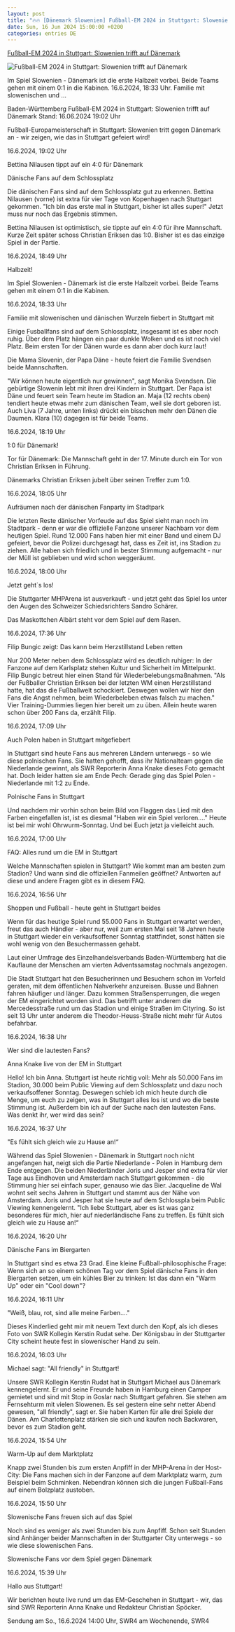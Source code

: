 ```yaml
---
layout: post
title: "🔥🔥 [Dänemark Slowenien] Fußball-EM 2024 in Stuttgart: Slowenien trifft auf Dänemark"
date: Sun, 16 Jun 2024 15:00:00 +0200
categories: entries DE
---
```

[Fußball-EM 2024 in Stuttgart: Slowenien trifft auf Dänemark](https://www.tagesschau.de/inland/regional/badenwuerttemberg/swr-fussball-em-2024-in-stuttgart-slowenien-trifft-auf-daenemark-102.html)

![Fußball-EM 2024 in Stuttgart: Slowenien trifft auf Dänemark](https://images.tagesschau.de/image/2f172067-8b07-4e16-9661-07f02b8e5746/AAABkCIBj70/AAABjwnlFvA/16x9-1280/swr-swr-reporterin-anna-knake-berichtet-von-der-em-in-stuttgart-100.jpg)

Im Spiel Slowenien - Dänemark ist die erste Halbzeit vorbei. Beide Teams gehen mit einem 0:1 in die Kabinen. 16.6.2024, 18:33 Uhr. Familie mit slowenischen und ...

Baden-Württemberg Fußball-EM 2024 in Stuttgart: Slowenien trifft auf Dänemark Stand: 16.06.2024 19:02 Uhr

Fußball-Europameisterschaft in Stuttgart: Slowenien tritt gegen Dänemark an - wir zeigen, wie das in Stuttgart gefeiert wird!

16.6.2024, 19:02 Uhr

Bettina Nilausen tippt auf ein 4:0 für Dänemark

Dänische Fans auf dem Schlossplatz

Die dänischen Fans sind auf dem Schlossplatz gut zu erkennen. Bettina Nilausen (vorne) ist extra für vier Tage von Kopenhagen nach Stuttgart gekommen. "Ich bin das erste mal in Stuttgart, bisher ist alles super!" Jetzt muss nur noch das Ergebnis stimmen.

Bettina Nilausen ist optimistisch, sie tippte auf ein 4:0 für ihre Mannschaft. Kurze Zeit später schoss Christian Eriksen das 1:0. Bisher ist es das einzige Spiel in der Partie.

16.6.2024, 18:49 Uhr

Halbzeit!

Im Spiel Slowenien - Dänemark ist die erste Halbzeit vorbei. Beide Teams gehen mit einem 0:1 in die Kabinen.

16.6.2024, 18:33 Uhr

Familie mit slowenischen und dänischen Wurzeln fiebert in Stuttgart mit

Einige Fusballfans sind auf dem Schlossplatz, insgesamt ist es aber noch ruhig. Über dem Platz hängen ein paar dunkle Wolken und es ist noch viel Platz. Beim ersten Tor der Dänen wurde es dann aber doch kurz laut!

Die Mama Slovenin, der Papa Däne - heute feiert die Familie Svendsen beide Mannschaften.

"Wir können heute eigentlich nur gewinnen", sagt Monika Svendsen. Die gebürtige Slowenin lebt mit ihren drei Kindern in Stuttgart. Der Papa ist Däne und feuert sein Team heute im Stadion an. Maja (12 rechts oben) tendiert heute etwas mehr zum dänischen Team, weil sie dort geboren ist. Auch Liva (7 Jahre, unten links) drückt ein bisschen mehr den Dänen die Daumen. Klara (10) dagegen ist für beide Teams.

16.6.2024, 18:19 Uhr

1:0 für Dänemark!

Tor für Dänemark: Die Mannschaft geht in der 17. Minute durch ein Tor von Christian Eriksen in Führung.

Dänemarks Christian Eriksen jubelt über seinen Treffer zum 1:0.

16.6.2024, 18:05 Uhr

Aufräumen nach der dänischen Fanparty im Stadtpark

Die letzten Reste dänischer Vorfeude auf das Spiel sieht man noch im Stadtpark - denn er war die offizielle Fanzone unserer Nachbarn vor dem heutigen Spiel. Rund 12.000 Fans haben hier mit einer Band und einem DJ gefeiert, bevor die Polizei durchgesagt hat, dass es Zeit ist, ins Stadion zu ziehen. Alle haben sich friedlich und in bester Stimmung aufgemacht - nur der Müll ist geblieben und wird schon weggeräumt.

16.6.2024, 18:00 Uhr

Jetzt geht`s los!

Die Stuttgarter MHPArena ist ausverkauft - und jetzt geht das Spiel los unter den Augen des Schweizer Schiedsrichters Sandro Schärer.

Das Maskottchen Albärt steht vor dem Spiel auf dem Rasen.

16.6.2024, 17:36 Uhr

Filip Bungic zeigt: Das kann beim Herzstillstand Leben retten

Nur 200 Meter neben dem Schlossplatz wird es deutlich ruhiger: In der Fanzone auf dem Karlsplatz stehen Kultur und Sicherheit im Mittelpunkt. Filip Bungic betreut hier einen Stand für Wiederbelebungsmaßnahmen. "Als der Fußballer Christian Eriksen bei der letzten WM einen Herzstillstand hatte, hat das die Fußballwelt schockiert. Deswegen wollen wir hier den Fans die Angst nehmen, beim Wiederbeleben etwas falsch zu machen." Vier Training-Dummies liegen hier bereit um zu üben. Allein heute waren schon über 200 Fans da, erzählt Filip.

16.6.2024, 17:09 Uhr

Auch Polen haben in Stuttgart mitgefiebert

In Stuttgart sind heute Fans aus mehreren Ländern unterwegs - so wie diese polnischen Fans. Sie hatten gehofft, dass ihr Nationalteam gegen die Niederlande gewinnt, als SWR Reporterin Anna Knake dieses Foto gemacht hat. Doch leider hatten sie am Ende Pech: Gerade ging das Spiel Polen - Niederlande mit 1:2 zu Ende.

Polnische Fans in Stuttgart

Und nachdem mir vorhin schon beim Bild von Flaggen das Lied mit den Farben eingefallen ist, ist es diesmal "Haben wir ein Spiel verloren...." Heute ist bei mir wohl Ohrwurm-Sonntag. Und bei Euch jetzt ja vielleicht auch.

16.6.2024, 17:00 Uhr

FAQ: Alles rund um die EM in Stuttgart

Welche Mannschaften spielen in Stuttgart? Wie kommt man am besten zum Stadion? Und wann sind die offiziellen Fanmeilen geöffnet? Antworten auf diese und andere Fragen gibt es in diesem FAQ.

16.6.2024, 16:56 Uhr

Shoppen und Fußball - heute geht in Stuttgart beides

Wenn für das heutige Spiel rund 55.000 Fans in Stuttgart erwartet werden, freut das auch Händler - aber nur, weil zum ersten Mal seit 18 Jahren heute in Stuttgart wieder ein verkaufsoffener Sonntag stattfindet, sonst hätten sie wohl wenig von den Besuchermassen gehabt.

Laut einer Umfrage des Einzelhandelsverbands Baden-Württemberg hat die Kauflaune der Menschen am vierten Adventssamstag nochmals angezogen.

Die Stadt Stuttgart hat den Besucherinnen und Besuchern schon im Vorfeld geraten, mit dem öffentlichen Nahverkehr anzureisen. Busse und Bahnen fahren häufiger und länger. Dazu kommen Straßensperrungen, die wegen der EM eingerichtet worden sind. Das betrifft unter anderem die Mercedesstraße rund um das Stadion und einige Straßen im Cityring. So ist seit 13 Uhr unter anderem die Theodor-Heuss-Straße nicht mehr für Autos befahrbar.

16.6.2024, 16:38 Uhr

Wer sind die lautesten Fans?

Anna Knake live von der EM in Stuttgart

Hello! Ich bin Anna. Stuttgart ist heute richtig voll: Mehr als 50.000 Fans im Stadion, 30.000 beim Public Viewing auf dem Schlossplatz und dazu noch verkaufsoffener Sonntag. Deswegen schieb ich mich heute durch die Menge, um euch zu zeigen, was in Stuttgart alles los ist und wo die beste Stimmung ist. Außerdem bin ich auf der Suche nach den lautesten Fans. Was denkt ihr, wer wird das sein?

16.6.2024, 16:37 Uhr

"Es fühlt sich gleich wie zu Hause an!“

Während das Spiel Slowenien - Dänemark in Stuttgart noch nicht angefangen hat, neigt sich die Partie Niederlande - Polen in Hamburg dem Ende entgegen. Die beiden Niederländer Joris und Jesper sind extra für vier Tage aus Eindhoven und Amsterdam nach Stuttgart gekommen - die Stimmung hier sei einfach super, genauso wie das Bier. Jacqueline de Wal wohnt seit sechs Jahren in Stuttgart und stammt aus der Nähe von Amsterdam. Joris und Jesper hat sie heute auf dem Schlosspla beim Public Viewing kennengelernt. "Ich liebe Stuttgart, aber es ist was ganz besonderes für mich, hier auf niederländische Fans zu treffen. Es fühlt sich gleich wie zu Hause an!“

16.6.2024, 16:20 Uhr

Dänische Fans im Biergarten

In Stuttgart sind es etwa 23 Grad. Eine kleine Fußball-philosophische Frage: Wenn sich an so einem schönen Tag vor dem Spiel dänische Fans in den Biergarten setzen, um ein kühles Bier zu trinken: Ist das dann ein "Warm Up" oder ein "Cool down"?

16.6.2024, 16:11 Uhr

"Weiß, blau, rot, sind alle meine Farben...."

Dieses Kinderlied geht mir mit neuem Text durch den Kopf, als ich dieses Foto von SWR Kollegin Kerstin Rudat sehe. Der Königsbau in der Stuttgarter City scheint heute fest in slowenischer Hand zu sein.

16.6.2024, 16:03 Uhr

Michael sagt: "All friendly" in Stuttgart!

Unsere SWR Kollegin Kerstin Rudat hat in Stuttgart Michael aus Dänemark kennengelernt. Er und seine Freunde haben in Hamburg einen Camper gemietet und sind mit Stop in Goslar nach Stuttgart gefahren. Sie stehen am Fernsehturm mit vielen Slowenen. Es sei gestern eine sehr netter Abend gewesen, "all friendly", sagt er. Sie haben Karten für alle drei Spiele der Dänen. Am Charlottenplatz stärken sie sich und kaufen noch Backwaren, bevor es zum Stadion geht.

16.6.2024, 15:54 Uhr

Warm-Up auf dem Marktplatz

Knapp zwei Stunden bis zum ersten Anpfiff in der MHP-Arena in der Host-City: Die Fans machen sich in der Fanzone auf dem Marktplatz warm, zum Beispiel beim Schminken. Nebendran können sich die jungen Fußball-Fans auf einem Bolzplatz austoben.

16.6.2024, 15:50 Uhr

Slowenische Fans freuen sich auf das Spiel

Noch sind es weniger als zwei Stunden bis zum Anpfiff. Schon seit Stunden sind Anhänger beider Mannschaften in der Stuttgarter City unterwegs - so wie diese slowenischen Fans.

Slowenische Fans vor dem Spiel gegen Dänemark

16.6.2024, 15:39 Uhr

Hallo aus Stuttgart!

Wir berichten heute live rund um das EM-Geschehen in Stuttgart - wir, das sind SWR Reporterin Anna Knake und Redakteur Christian Spöcker.

Sendung am So., 16.6.2024 14:00 Uhr, SWR4 am Wochenende, SWR4

